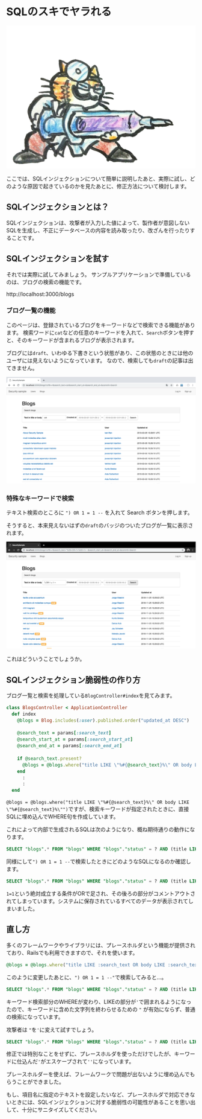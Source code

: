 # SQLのスキでヤラれる

![毒々しい薬の注射…](../images/1_06_sql_injection/injection.png)

ここでは、SQLインジェクションについて簡単に説明したあと、実際に試し、どのような原因で起きているのかを見たあとに、修正方法について検討します。

## SQLインジェクションとは？

SQLインジェクションは、攻撃者が入力した値によって、製作者が意図しないSQLを生成し、不正にデータベースの内容を読み取ったり、改ざんを行ったりすることです。

## SQLインジェクションを試す

それでは実際に試してみましょう。
サンプルアプリケーションで準備しているのは、ブログの検索の機能です。

http://localhost:3000/blogs

### ブログ一覧の機能

このページは、登録されているブログをキーワードなどで検索できる機能があります。
検索ワードに`cat`などの任意のキーワードを入れて、`Search`ボタンを押すと、そのキーワードが含まれるブログが表示されます。

ブログには`draft`、いわゆる下書きという状態があり、この状態のときには他のユーザには見えないようになっています。
なので、検索しても`draft`の記事は出てきません。

![Search blogs with keyword 'cat'](../images/1_06_sql_injection/search_by_cat.png)

### 特殊なキーワードで検索

テキスト検索のところに `") OR 1 = 1 --` を入れて Search ボタンを押します。

そうすると、本来見えないはずの`draft`のバッジのついたブログが一覧に表示されます。

![SQLインジェクション](../images/1_06_sql_injection/search_by_sql.png)

これはどういうことでしょうか。

## SQLインジェクション脆弱性の作り方

ブログ一覧と検索を処理している`BlogController#index`を見てみます。

```ruby
class BlogsController < ApplicationController
  def index
    @blogs = Blog.includes(:user).published.order("updated_at DESC")

    @search_text = params[:search_text]
    @search_start_at = params[:search_start_at]
    @search_end_at = params[:search_end_at]

    if @search_text.present?
      @blogs = @blogs.where("title LIKE \"%#{@search_text}%\" OR body LIKE \"%#{@search_text}%\"")
    end
      :
      :
  end
```

`@blogs = @blogs.where("title LIKE \"%#{@search_text}%\" OR body LIKE \"%#{@search_text}%\"")`ですが、検索キーワードが指定されたときに、直接SQLに埋め込んでWHERE句を作成しています。

これによって内部で生成されるSQLは次のようになり、概ね期待通りの動作になります。

```SQL
SELECT "blogs".* FROM "blogs" WHERE "blogs"."status" = ? AND (title LIKE "%cat%" OR body LIKE "%cat%") ORDER BY updated_at DESC  [["status", 1]]
```

同様にして`") OR 1 = 1 --`で検索したときにどのようなSQLになるのか確認します。

```sql
SELECT "blogs".* FROM "blogs" WHERE "blogs"."status" = ? AND (title LIKE "%") OR 1 = 1 -- %" OR body LIKE "%") OR 1 = 1 -- %") ORDER BY updated_at DESC
```

`1=1`という絶対成立する条件がORで足され、その後ろの部分がコメントアウトされてしまっています。システムに保存されているすべてのデータが表示されてしまいました。

## 直し方

多くのフレームワークやライブラリには、プレースホルダという機能が提供されており、Railsでも利用できますので、それを使います。

```ruby
@blogs = @blogs.where("title LIKE :search_text OR body LIKE :search_text", search_text: "%#{@search_text}%")
```

このように変更したあとに、`") OR 1 = 1 --"`で検索してみると…。

```sql
SELECT "blogs".* FROM "blogs" WHERE "blogs"."status" = ? AND (title LIKE '%") OR 1 = 1 -- %' OR body LIKE '%") OR 1 = 1 -- %') ORDER BY updated_at DESC
```

キーワード検索部分のWHEREが変わり、LIKEの部分が`'`で囲まれるようになったので、キーワードに含めた文字列を終わらせるための `"` が有効にならず、普通の検索になっています。

攻撃者は `"`を`'`に変えて試すでしょう。

```sql
SELECT "blogs".* FROM "blogs" WHERE "blogs"."status" = ? AND (title LIKE '%'') OR 1 = 1 -- %' OR body LIKE '%'') OR 1 = 1 -- %') ORDER BY updated_at DESC
```

修正では特別なことをせずに、プレースホルダを使っただけでしたが、キーワードに仕込んだ`'`がエスケープされて`''`になっています。

プレースホルダーを使えば、フレームワークで問題が出ないように埋め込んでもらうことができました。

もし、項目名に指定のテキストを設定したいなど、プレースホルダで対応できないときには、SQLインジェクションに対する脆弱性の可能性があることを思い出して、十分にサニタイズしてください。
